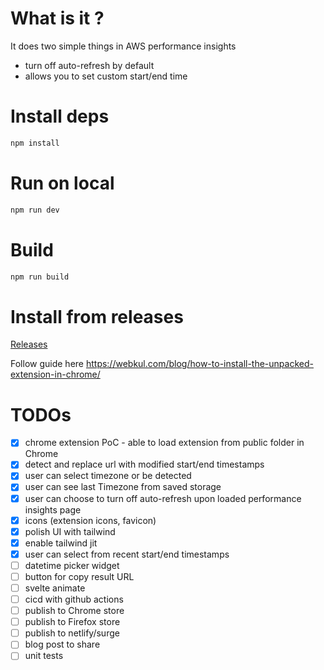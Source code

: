 # What is it ?

It does two simple things in AWS performance insights

- turn off auto-refresh by default
- allows you to set custom start/end time

# Install deps

```bash
npm install
```

# Run on local

```bash
npm run dev
```

# Build

```bash
npm run build
```

# Install from releases

[Releases](https://github.com/bennyng/aws-performance-insights-chrome-extension-svelte/releases)

Follow guide here
https://webkul.com/blog/how-to-install-the-unpacked-extension-in-chrome/

# TODOs

- [x] chrome extension PoC - able to load extension from public folder in Chrome
- [x] detect and replace url with modified start/end timestamps
- [x] user can select timezone or be detected
- [x] user can see last Timezone from saved storage
- [x] user can choose to turn off auto-refresh upon loaded performance insights page
- [x] icons (extension icons, favicon)
- [x] polish UI with tailwind
- [x] enable tailwind jit
- [x] user can select from recent start/end timestamps
- [ ] datetime picker widget
- [ ] button for copy result URL
- [ ] svelte animate
- [ ] cicd with github actions
- [ ] publish to Chrome store
- [ ] publish to Firefox store
- [ ] publish to netlify/surge
- [ ] blog post to share
- [ ] unit tests
